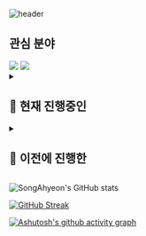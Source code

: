 ![header](https://capsule-render.vercel.app/api?type=slice&height=300&color=gradient&text=Hello&textBg=false&reversal=false&fontSize=70&animation=fadeIn&desc=I'm%20Ahyeon&rotate=20&fontAlign=54&fontAlignY=20&descSize=40&descAlign=65&descAlignY=37)

<h2>관심 분야</h2>

<div>
  <img src="https://img.shields.io/badge/Spring-6DB33F?style=flat-square&logo=Spring&logoColor=white"/>
  <img src="https://img.shields.io/badge/Spring Boot-6DB33F?style=flat-square&logo=SpringBoot&logoColor=white"/>
</div>

<details>
<summary>
  <h2>🏃 현재 진행중인</h2>
</summary>
 
   [![Readme Card](https://github-readme-stats.vercel.app/api/pin/?username=nhnacademy-be5-staff99&repo=store99-bookstore&show_owner=true)](https://github.com/anuraghazra/github-readme-stats)
 
   [![Readme Card](https://github-readme-stats.vercel.app/api/pin/?username=nhnacademy-be5-staff99&repo=store99-auth&show_owner=true)](https://github.com/anuraghazra/github-readme-stats)
   
   [![Readme Card](https://github-readme-stats.vercel.app/api/pin/?username=nhnacademy-be5-staff99&repo=store99-gateway&show_owner=true)](https://github.com/anuraghazra/github-readme-stats)
   
</details>

<details>
<summary>
  <h2>🧗 이전에 진행한</h2>
</summary>
 
   [![Readme Card](https://github-readme-stats.vercel.app/api/pin/?username=SWA3-6-ESCAPE&repo=backend&show_owner=true)](https://github.com/anuraghazra/github-readme-stats)

   [![Readme Card](https://github-readme-stats.vercel.app/api/pin/?username=CNU-CD-team1&repo=proj-colab&show_owner=true)](https://github.com/anuraghazra/github-readme-stats)

</details>

![SongAhyeon's GitHub stats](https://github-readme-stats.vercel.app/api?username=SongAhyeon01&show_icons=true&theme=react)

[![GitHub Streak](https://streak-stats.demolab.com/?user=SongAhyeon01&theme=react)](https://git.io/streak-stats)

[![Ashutosh's github activity graph](https://github-readme-activity-graph.vercel.app/graph?username=SongAhyeon01&theme=react)](https://github.com/ashutosh00710/github-readme-activity-graph)



